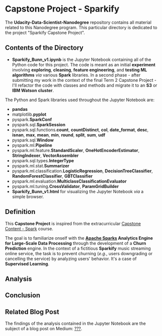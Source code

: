 # Capstone Project - Sparkify #
The **Udacity-Data-Scientist-Nanodegree** repository contains all material related to this Nanodegree program. This particular directory is dedicated to the project "Sparkify Capstone Project".

## Contents of the Directory ##
 - **Sparkify_Bunn_v1.ipynb** is the Jupyter Notebook containing all of the Python code for this project. The code is meant as an initial **experiment** involving **exploring**, **cleaning**, **feature engineering**, and **testing ML algorithms** *via* various **Spark** libraries. In a second phase - after submitting my work in the context of the final Term 2 Capstone Project - I'll refactor the code with classes and methods and migrate it to an **S3** or **IBM Watson** **cluster**.

The Python and Spark libraries used throughout the Jupyter Notebook are:
   - **pandas**
   - matplotlib.**pyplot**
   - pyspark.**SparkConf**
   - pyspark.sql.**SparkSession**
   - pyspark.sql.functions.**count**, **countDistinct**, **col**, **date_format**, **desc**, **isnan**, **max**, **mean**, **min**, **round**, **split**, **sum**, **udf**
   - pyspark.sql.**Window**
   - pyspark.ml.**Pipeline**
   - pyspark.ml.feature.**StandardScaler**, **OneHotEncoderEstimator**, **StringIndexer**, **VectorAssembler**
   - pyspark.sql.types.**IntegerType**
   - pyspark.ml.stat.**Summarizer**
   - pyspark.ml.classification.**LogisticRegression**, **DecisionTreeClassifier**, **RandomForestClassifier**, **GBTClassifier**
   - pyspark.ml.evaluation.**MulticlassClassificationEvaluator**
   - pyspark.ml.tuning.**CrossValidator**, **ParamGridBuilder**
 - **Sparkify_Bunn_v1.html** for visualizing the Jupyter Notebook *via* a simple browser.

## Definition ##
This **Capstone Project** is inspired from the extracurricular [Capstone Content - Spark](https://classroom.udacity.com/nanodegrees/nd025/parts/3e1c3447-39e1-476e-a5f3-8822fa52f9a3) course.

The goal is to familiarize onself with the **[Apache Sparks](https://spark.apache.org/) Analytics Engine for Large-Scale Data Processing** through the development of a **Churn Prediction** engine. In the context of a fictitious **Sparkify** music streaming online service, the task is to prevent churning (*e.g.*, users downgrading or cancelling the service) by analyzing users' behavior. It's a case of **Supervised Learning**.

## Analysis ##


## Conclusion ##


## Related Blog Post ##
The findings of the analysis contained in the Jupyter Notebook are the subject of a blog post on Medium: [???](https://medium.com/@gers32/???).
